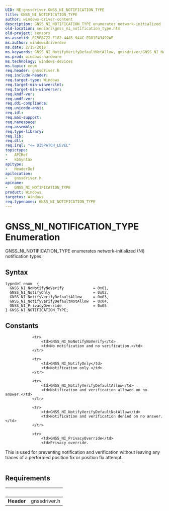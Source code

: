 ```yaml
---
UID: NE:gnssdriver.GNSS_NI_NOTIFICATION_TYPE
title: GNSS_NI_NOTIFICATION_TYPE
author: windows-driver-content
description: GNSS_NI_NOTIFICATION_TYPE enumerates network-initialized (NI) notification types.
old-location: sensors\gnss_ni_notification_type.htm
old-project: sensors
ms.assetid: EC5FB722-F182-44A5-944C-ED81E43492AE
ms.author: windowsdriverdev
ms.date: 2/15/2018
ms.keywords: GNSS_NI_NotifyVerifyDefaultNotAllow, gnssdriver/GNSS_NI_NotifyVerifyDefaultAllow, gnssdriver/GNSS_NI_PrivacyOverride, GNSS_NI_PrivacyOverride, gnssdriver/GNSS_NI_NOTIFICATION_TYPE, GNSS_NI_NotifyVerifyDefaultAllow, GNSS_NI_NOTIFICATION_TYPE enumeration [Sensor Devices], GNSS_NI_NotifyOnly, gnssdriver/GNSS_NI_NotifyOnly, sensors.gnss_ni_notification_type, GNSS_NI_NoNotifyNoVerify, gnssdriver/GNSS_NI_NotifyVerifyDefaultNotAllow, GNSS_NI_NOTIFICATION_TYPE, gnssdriver/GNSS_NI_NoNotifyNoVerify
ms.prod: windows-hardware
ms.technology: windows-devices
ms.topic: enum
req.header: gnssdriver.h
req.include-header: 
req.target-type: Windows
req.target-min-winverclnt: 
req.target-min-winversvr: 
req.kmdf-ver: 
req.umdf-ver: 
req.ddi-compliance: 
req.unicode-ansi: 
req.idl: 
req.max-support: 
req.namespace: 
req.assembly: 
req.type-library: 
req.lib: 
req.dll: 
req.irql: "<= DISPATCH_LEVEL"
topictype:
-	APIRef
-	kbSyntax
apitype:
-	HeaderDef
apilocation:
-	gnssdriver.h
apiname:
-	GNSS_NI_NOTIFICATION_TYPE
product: Windows
targetos: Windows
req.typenames: GNSS_NI_NOTIFICATION_TYPE
---
```


# GNSS_NI_NOTIFICATION_TYPE Enumeration
GNSS_NI_NOTIFICATION_TYPE enumerates network-initialized (NI) notification types.

## Syntax
````
typedef enum  { 
  GNSS_NI_NoNotifyNoVerify             = 0x01,
  GNSS_NI_NotifyOnly                   = 0x02,
  GNSS_NI_NotifyVerifyDefaultAllow     = 0x03,
  GNSS_NI_NotifyVerifyDefaultNotAllow  = 0x04,
  GNSS_NI_PrivacyOverride              = 0x05
} GNSS_NI_NOTIFICATION_TYPE;
````

## Constants

<table>
            
                <tr>
                    <td>GNSS_NI_NoNotifyNoVerify</td>
                    <td>No notification and no verification.</td>
                </tr>
            
                <tr>
                    <td>GNSS_NI_NotifyOnly</td>
                    <td>Notification only.</td>
                </tr>
            
                <tr>
                    <td>GNSS_NI_NotifyVerifyDefaultAllow</td>
                    <td>Notification and verification allowed on no answer.</td>
                </tr>
            
                <tr>
                    <td>GNSS_NI_NotifyVerifyDefaultNotAllow</td>
                    <td>Notification and verification denied on no answer.</td>
                </tr>
            
                <tr>
                    <td>GNSS_NI_PrivacyOverride</td>
                    <td>Privacy override.

This is used for preventing notification and verification without leaving any traces of a performed position fix or position fix attempt.</td>
                </tr>
</table>


## Requirements
| &nbsp; | &nbsp; |
| ---- |:---- |
| **Header** | gnssdriver.h |